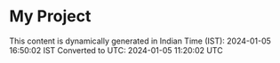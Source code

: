 # My Project

This content is dynamically generated in Indian Time (IST): 2024-01-05 16:50:02 IST
Converted to UTC: 2024-01-05 11:20:02 UTC
